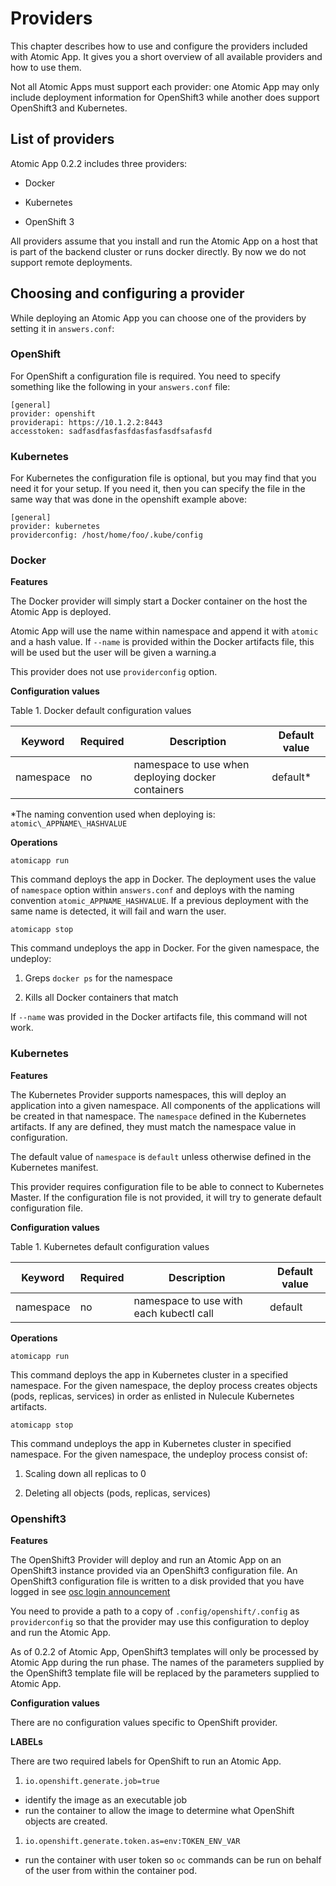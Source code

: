 # Providers
This chapter describes how to use and configure the providers included with Atomic App. It gives you a short overview of all available providers and how to use them.


Not all Atomic Apps must support each provider: one Atomic App may only include deployment information for OpenShift3 while another does support OpenShift3 and Kubernetes.

## List of providers
Atomic App 0.2.2 includes three providers:

  * Docker

  * Kubernetes

  * OpenShift 3


All providers assume that you install and run the Atomic App on a host that is part of the backend cluster or runs docker directly. By now we do not support remote deployments.

## Choosing and configuring a provider
While deploying an Atomic App you can choose one of the providers by setting it in `answers.conf`:

### OpenShift

For OpenShift a configuration file is required. You need to specify
something like the following in your `answers.conf` file:

```
[general]
provider: openshift
providerapi: https://10.1.2.2:8443
accesstoken: sadfasdfasfasfdasfasfasdfsafasfd
```


### Kubernetes

For Kubernetes the configuration file is optional, but you may find
that you need it for your setup. If you need it, then you can specify
the file in the same way that was done in the openshift example above:

```
[general]
provider: kubernetes
providerconfig: /host/home/foo/.kube/config
```

### Docker

**Features**

The Docker provider will simply start a Docker container on the host the Atomic App is deployed.


Atomic App will use the name within namespace and append it with `atomic` and a hash value. If `--name` is provided within the Docker artifacts file, this will be used but the user will be given a warning.a

This provider does not use `providerconfig` option.

**Configuration values**

Table 1. Docker default configuration values

Keyword  | Required | Description                                           | Default value
---------|----------|-------------------------------------------------------|--------------
namespace|   no     |   namespace to use when deploying docker containers   | default\*

\*The naming convention used when deploying is: `atomic\_APPNAME\_HASHVALUE`

**Operations**

```
atomicapp run
```

This command deploys the app in Docker. The deployment uses the value of `namespace` option within `answers.conf` and deploys with the naming convention `atomic_APPNAME_HASHVALUE`. If a previous deployment with the same name is detected, it will fail and warn the user.

```
atomicapp stop
```

This command undeploys the app in Docker. For the given namespace, the undeploy:

  1. Greps `docker ps` for the namespace

  2. Kills all Docker containers that match

If `--name` was provided in the Docker artifacts file, this command will not work.

### Kubernetes

**Features**

The Kubernetes Provider supports namespaces, this will deploy an application into a given namespace. All components of the applications will be created in that namespace. The `namespace` defined in the Kubernetes artifacts. If any are defined, they must match the namespace value in configuration.


The default value of `namespace` is `default` unless otherwise defined in the Kubernetes manifest.

This provider requires configuration file to be able to connect to Kubernetes Master. If the configuration file is not provided, it will try to generate default configuration file.

**Configuration values**

Table 1. Kubernetes default configuration values

Keyword  | Required | Description                                 | Default value
---------|----------|---------------------------------------------|--------------
namespace|   no     |   namespace to use with each kubectl call   | default

**Operations**

```
atomicapp run
```

This command deploys the app in Kubernetes cluster in a specified namespace. For the given namespace, the deploy process creates objects (pods, replicas, services) in order as enlisted in Nulecule Kubernetes artifacts.

```
atomicapp stop
```
This command undeploys the app in Kubernetes cluster in specified namespace. For the given namespace, the undeploy process consist of:

  1. Scaling down all replicas to 0

  2. Deleting all objects (pods, replicas, services)

### Openshift3

**Features**

The OpenShift3 Provider will deploy and run an Atomic App on an OpenShift3 instance provided via an OpenShift3 configuration file. An OpenShift3 configuration file is written to a disk provided that you have logged in see [osc login announcement](http://lists.openshift.redhat.com/openshift-archives/users/2015-March/msg00014.html)


You need to provide a path to a copy of `.config/openshift/.config` as `providerconfig` so that the provider may use this configuration to deploy and run the Atomic App.


As of 0.2.2 of Atomic App, OpenShift3 templates will only be processed by Atomic App during the run phase. The names of the parameters supplied by the OpenShift3 template file will be replaced by the parameters supplied to Atomic App.

**Configuration values**

There are no configuration values specific to OpenShift provider.

**LABELs**

There are two required labels for OpenShift to run an Atomic App.

1. `io.openshift.generate.job=true`
  * identify the image as an executable job
  * run the container to allow the image to determine what OpenShift objects are created.
1. `io.openshift.generate.token.as=env:TOKEN_ENV_VAR`
  * run the container with user token so `oc` commands can be run on behalf of the user from within the container pod.
